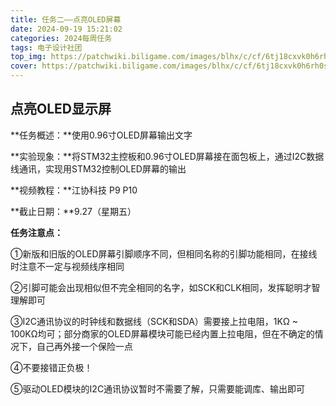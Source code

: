 ```yaml
---
title: 任务二——点亮OLED屏幕
date: 2024-09-19 15:21:02
categories: 2024每周任务
tags: 电子设计社团
top_img: https://patchwiki.biligame.com/images/blhx/c/cf/6tj18cxvk0h6rh0s3l2nczv8zggspm1.png
cover: https://patchwiki.biligame.com/images/blhx/c/cf/6tj18cxvk0h6rh0s3l2nczv8zggspm1.png
---
```


## 点亮OLED显示屏

**任务概述：**使用0.96寸OLED屏幕输出文字

**实验现象：**将STM32主控板和0.96寸OLED屏幕接在面包板上，通过I2C数据线通讯，实现用STM32控制OLED屏幕的输出

**视频教程：**江协科技 P9 P10

**截止日期：**9.27（星期五）

**任务注意点：**

①新版和旧版的OLED屏幕引脚顺序不同，但相同名称的引脚功能相同，在接线时注意不一定与视频线序相同

②引脚可能会出现相似但不完全相同的名字，如SCK和CLK相同，发挥聪明才智理解即可

③I2C通讯协议的时钟线和数据线（SCK和SDA）需要接上拉电阻，1KΩ ~ 100KΩ均可；部分商家的OLED屏幕模块可能已经内置上拉电阻，但在不确定的情况下，自己再外接一个保险一点

④不要接错正负极！

⑤驱动OLED模块的I2C通讯协议暂时不需要了解，只需要能调库、输出即可
